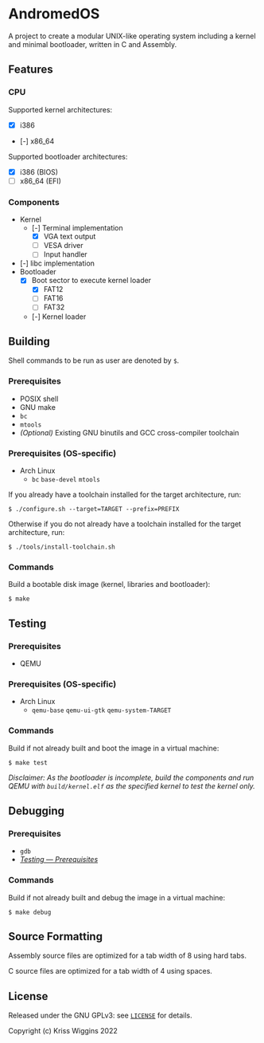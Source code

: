 # AndromedOS

A project to create a modular UNIX-like operating system including a kernel and
minimal bootloader, written in C and Assembly.

## Features

### CPU

Supported kernel architectures:

- [x] i386
- [-] x86_64

Supported bootloader architectures:

- [x] i386 (BIOS)
- [ ] x86_64 (EFI)

### Components

- Kernel
    - [-] Terminal implementation
        - [x] VGA text output
        - [ ] VESA driver
        - [ ] Input handler
- [-] libc implementation
- Bootloader
    - [x] Boot sector to execute kernel loader
        - [x] FAT12
        - [ ] FAT16
        - [ ] FAT32
    - [-] Kernel loader

## Building

Shell commands to be run as user are denoted by `$`.

### Prerequisites

- POSIX shell
- GNU make
- `bc`
- `mtools`
- *(Optional)* Existing GNU binutils and GCC cross-compiler toolchain

### Prerequisites (OS-specific)

- Arch Linux
    - `bc` `base-devel` `mtools`

If you already have a toolchain installed for the target architecture, run:

`$ ./configure.sh --target=TARGET --prefix=PREFIX`

Otherwise if you do not already have a toolchain installed for the target
architecture, run:

`$ ./tools/install-toolchain.sh`

### Commands

Build a bootable disk image (kernel, libraries and bootloader):

`$ make`

## Testing

### Prerequisites

- QEMU

### Prerequisites (OS-specific)

- Arch Linux
    - `qemu-base` `qemu-ui-gtk` `qemu-system-TARGET`

### Commands

Build if not already built and boot the image in a virtual machine:

`$ make test`

*Disclaimer: As the bootloader is incomplete, build the components and run QEMU with
`build/kernel.elf` as the specified kernel to test the kernel only.*

## Debugging

### Prerequisites

- `gdb`
- *[Testing — Prerequisites](##Testing###Prerequisites)*

### Commands

Build if not already built and debug the image in a virtual machine:

`$ make debug`

## Source Formatting

Assembly source files are optimized for a tab width of 8 using hard tabs.

C source files are optimized for a tab width of 4 using spaces.

## License

Released under the GNU GPLv3: see [`LICENSE`](LICENSE) for details.

Copyright (c) Kriss Wiggins 2022
